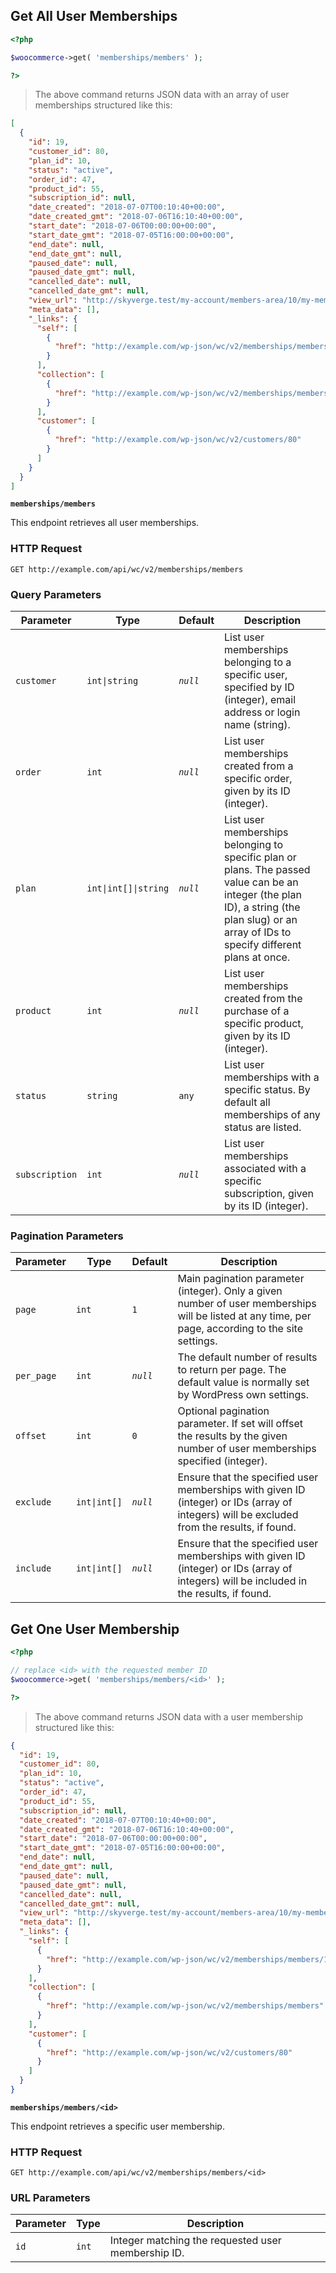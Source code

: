 ## Get All User Memberships

```php
<?php 

$woocommerce->get( 'memberships/members' ); 

?>
```


> The above command returns JSON data with an array of user memberships structured like this:

```json
[
  {
    "id": 19,
    "customer_id": 80,
    "plan_id": 10,
    "status": "active",
    "order_id": 47,
    "product_id": 55,
    "subscription_id": null,
    "date_created": "2018-07-07T00:10:40+00:00",
    "date_created_gmt": "2018-07-06T16:10:40+00:00",
    "start_date": "2018-07-06T00:00:00+00:00",
    "start_date_gmt": "2018-07-05T16:00:00+00:00",
    "end_date": null,
    "end_date_gmt": null,
    "paused_date": null,
    "paused_date_gmt": null,
    "cancelled_date": null,
    "cancelled_date_gmt": null,
    "view_url": "http://skyverge.test/my-account/members-area/10/my-membership-content/",
    "meta_data": [],
    "_links": {
      "self": [
        {
          "href": "http://example.com/wp-json/wc/v2/memberships/members/19"
        }
      ],
      "collection": [
        {
          "href": "http://example.com/wp-json/wc/v2/memberships/members"
        }
      ],
      "customer": [
        {
          "href": "http://example.com/wp-json/wc/v2/customers/80"
        }
      ]
    }
  }
]
```

**`memberships/members`**

This endpoint retrieves all user memberships.

### HTTP Request

`GET http://example.com/api/wc/v2/memberships/members`

### Query Parameters

Parameter      | Type                                     | Default   | Description
-------------- | -----------------------------------------| --------- | ------------
`customer`     | <code>int&#124;string</code>             | _`null`_  | List user memberships belonging to a specific user, specified by ID (integer), email address or login name (string).
`order`        | <code>int</code>                         | _`null`_  | List user memberships created from a specific order, given by its ID (integer).
`plan`         | <code>int&#124;int[]&#124;string</code>  | _`null`_  | List user memberships belonging to specific plan or plans. The passed value can be an integer (the plan ID), a string (the plan slug) or an array of IDs to specify different plans at once.
`product`      | <code>int</code>                         | _`null`_  | List user memberships created from the purchase of a specific product, given by its ID (integer).
`status`       | <code>string</code>                      | `any`     | List user memberships with a specific status.  By default all memberships of any status are listed.
`subscription` | <code>int</code>                         | _`null`_  | List user memberships associated with a specific subscription, given by its ID (integer).

### Pagination Parameters

Parameter      | Type                                    | Default   | Description
-------------- | ----------------------------------------| --------- | ------------
`page`         | <code>int</code>                        | `1`       | Main pagination parameter (integer). Only a given number of user memberships will be listed at any time, per page, according to the site settings.
`per_page`     | <code>int</code>                        | _`null`_  | The default number of results to return per page. The default value is normally set by WordPress own settings.
`offset`       | <code>int</code>                        | `0`       | Optional pagination parameter. If set will offset the results by the given number of user memberships specified (integer).
`exclude`      | <code>int&#124;int[]</code>             | _`null`_  | Ensure that the specified user memberships with given ID (integer) or IDs (array of integers) will be excluded from the results, if found.
`include`      | <code>int&#124;int[]</code>             | _`null`_  | Ensure that the specified user memberships with given ID (integer) or IDs (array of integers) will be included in the results, if found.


## Get One User Membership


```php
<?php 

// replace <id> with the requested member ID
$woocommerce->get( 'memberships/members/<id>' ); 

?>
```

> The above command returns JSON data with a user membership structured like this:

```json
{
  "id": 19,
  "customer_id": 80,
  "plan_id": 10,
  "status": "active",
  "order_id": 47,
  "product_id": 55,
  "subscription_id": null,
  "date_created": "2018-07-07T00:10:40+00:00",
  "date_created_gmt": "2018-07-06T16:10:40+00:00",
  "start_date": "2018-07-06T00:00:00+00:00",
  "start_date_gmt": "2018-07-05T16:00:00+00:00",
  "end_date": null,
  "end_date_gmt": null,
  "paused_date": null,
  "paused_date_gmt": null,
  "cancelled_date": null,
  "cancelled_date_gmt": null,
  "view_url": "http://skyverge.test/my-account/members-area/10/my-membership-content/",
  "meta_data": [],
  "_links": {
    "self": [
      {
        "href": "http://example.com/wp-json/wc/v2/memberships/members/19"
      }
    ],
    "collection": [
      {
        "href": "http://example.com/wp-json/wc/v2/memberships/members"
      }
    ],
    "customer": [
      {
        "href": "http://example.com/wp-json/wc/v2/customers/80"
      }
    ]
  }
}
```

**`memberships/members/<id>`**

This endpoint retrieves a specific user membership.

### HTTP Request

`GET http://example.com/api/wc/v2/memberships/members/<id>`

### URL Parameters

Parameter | Type              | Description
--------- | ----------------- | ------------
`id`      | <code>int</code>  | Integer matching the requested user membership ID.
